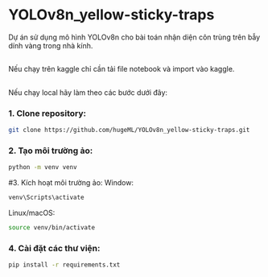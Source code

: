 # YOLOv8n_yellow-sticky-traps
Dự án sử dụng mô hình YOLOv8n cho bài toán nhận diện côn trùng trên bẫy dính vàng trong nhà kính.


##
Nếu chạy trên kaggle chỉ cần tải file notebook và import vào kaggle.

## 
Nếu chạy local hãy làm theo các bước dưới đây:

### 1. Clone repository:
```bash
git clone https://github.com/hugeML/YOLOv8n_yellow-sticky-traps.git
```

### 2. Tạo môi trường ảo:
```bash
python -m venv venv
```

#3. Kích hoạt môi trường ảo:
Window:
```bash
venv\Scripts\activate
```

Linux/macOS:
```bash
source venv/bin/activate
```

### 4. Cài đặt các thư viện:
```bash
pip install -r requirements.txt
```



